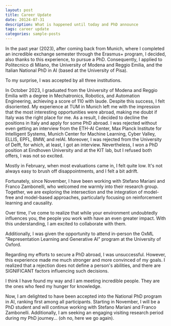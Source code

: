 ```yaml
---
layout: post
title: Career Update
date: 20124-07-31
description: What is happened until today and PhD announce
tags: career update
categories: sample-posts
---
```


In the past year (2023), after coming back from Munich, where I completed an incredible exchange semester through the
Erasmus+ program, I decided, also thanks to this experience, to pursue a PhD. Consequently, I applied to Politecnico
di Milano, the University of Modena and Reggio Emilia, and the Italian National PhD in AI (based at the University of
Pisa).

To my surprise, I was accepted by all three institutions.

In October 2023, I graduated from the University of Modena and Reggio Emilia with a degree in Mechatronics, Robotics,
and Automation Engineering, achieving a score of 110 with laude. Despite this success, I felt disoriented.
My experience at TUM in Munich left me with the impression that the most interesting opportunities were abroad,
making me doubt if Italy was the right place for me. As a result, I decided to decline the positions in Italy and apply
for some PhD abroad. I was rejected without even getting an interview from the ETH-AI Center, Max Planck Institute for
Intelligent Systems, Munich Center for Machine Learning, Cyber Valley, ELLIS, EPFL, BMW, and relAI. Moreover, I was
rejected from the University of Delft, for which, at least, I got an interview. Nevertheless, I won a PhD position at
Eindhoven University and at the KIT lab, but I refused both offers, I was not so excited.

Mostly in February, when most evaluations came in, I felt quite low. It's not always easy to brush off disappointments,
and I felt a bit adrift.

Fortunately, since November, I have been working with Stefano Mariani and Franco Zambonelli, who welcomed me warmly into
their research group. Together, we are exploring the intersection and the integration of model-free and model-based
approaches, particularly focusing on reinforcement learning and causality.

Over time, I've come to realize that while your environment undoubtedly influences you, the people you work with have
an even greater impact. With this understanding, I am excited to collaborate with them.

Additionally, I was given the opportunity to attend in-person the OxML "Representation Learning and Generative AI"
program at the University of Oxford.

Regarding my efforts to secure a PhD abroad, I was unsuccessful. However, this experience made me much stronger and
more convinced of my goals. I realized that a rejection does not define a person's abilities, and there are
SIGNIFICANT factors influencing such decisions.

I think I have found my way and I am meeting incredible people. They are the ones who feed my hunger for knowledge.

Now, I am delighted to have been accepted into the National PhD program in AI, ranking first among all participants.
Starting in November, I will be a PhD student and will continue working with Stefano Mariani and Franco Zambonelli.
Additionally, I am seeking an engaging visiting research period during my PhD journey... (oh no, here we go again).
